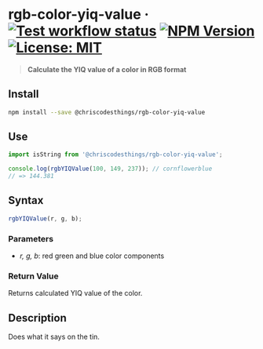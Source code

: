 # rgb-color-yiq-value &middot; [![Test workflow status](https://github.com/ChrisCodesThings/rgb-color-yiq-value/actions/workflows/test.yml/badge.svg)](../../actions/workflows/test.yml) [![NPM Version](https://img.shields.io/npm/v/@chriscodesthings/rgb-color-yiq-value)](https://www.npmjs.com/package/@chriscodesthings/rgb-color-yiq-value) [![License: MIT](https://img.shields.io/badge/License-MIT-blue.svg)](https://opensource.org/licenses/MIT)

> **Calculate the YIQ value of a color in RGB format**

## Install

```sh
npm install --save @chriscodesthings/rgb-color-yiq-value
```

## Use

```js
import isString from '@chriscodesthings/rgb-color-yiq-value';

console.log(rgbYIQValue(100, 149, 237)); // cornflowerblue
// => 144.381
```

## Syntax

```js
rgbYIQValue(r, g, b);
```

### Parameters

- *r, g, b*: red green and blue color components

### Return Value

Returns calculated YIQ value of the color.

## Description

Does what it says on the tin.